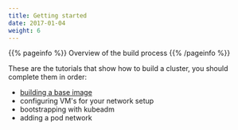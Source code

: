 ```yaml
---
title: Getting started
date: 2017-01-04
weight: 6
---
```


{{% pageinfo %}}
Overview of the build process
{{% /pageinfo %}}

These are the tutorials that show how to build a cluster, you should complete them in order:

- [building a base image](kube-base-image.md)
- configuring VM's for your network setup
- bootstrapping with kubeadm
- adding a pod network
